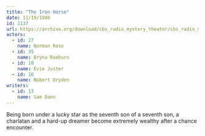 ```yaml
---
title: "The Iron Horse"
date: 11/19/1980
id: 1137
url: https://archive.org/download/cbs_radio_mystery_theater/cbs_radio_mystery_theater-1101-1150.zip/cbs_radio_mystery_theater-1101-1150%2Fcbsrmt_1137_the_iron_horse.mp3
actors:  
  - id: 27
    name: Norman Rose  
  - id: 35
    name: Bryna Raeburn  
  - id: 10
    name: Evie Juster  
  - id: 16
    name: Robert Dryden
writers:  
  - id: 13
    name: Sam Dann
---
```

Being born under a lucky star as the seventh son of a seventh son, a charlatan and a hard-up dreamer become extremely wealthy after a chance encounter.